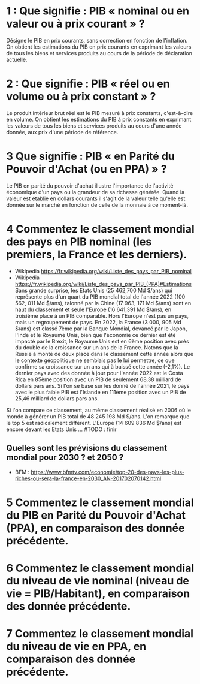 # 1 : Que signifie : PIB « nominal ou en valeur ou à prix courant » ?
Désigne le PIB en prix courants, sans correction en fonction de l'inflation. On obtient les estimations du PIB en prix courants en exprimant les valeurs de tous les biens et services produits au cours de la période de déclaration actuelle.
# 2 : Que signifie : PIB « réel ou en volume ou à prix constant » ?
Le produit intérieur brut réel est le PIB mesuré à prix constants, c'est-à-dire en volume. On obtient les estimations du PIB à prix constants en exprimant les valeurs de tous les biens et services produits au cours d'une année donnée, aux prix d'une période de référence.
# 3 Que signifie : PIB « en Parité du Pouvoir d'Achat (ou en PPA) » ?
Le PIB en parité du pouvoir d'achat illustre l'importance de l'activité économique d'un pays ou la grandeur de sa richesse générée. Quand la valeur est établie en dollars courants il s'agit de la valeur telle qu'elle est donnée sur le marché en fonction de celle de la monnaie à ce moment-là.
# 4 Commentez le classement mondial des pays en PIB nominal (les premiers, la France et les derniers).
- Wikipedia https://fr.wikipedia.org/wiki/Liste_des_pays_par_PIB_nominal
- Wikipedia https://fr.wikipedia.org/wiki/Liste_des_pays_par_PIB_(PPA)#Estimations
Sans grande surprise, les Etats Unis (25 462,700 Md $/ans) qui représente plus d'un quart du PIB mondial total de l'année 2022 (100 562, 011 Md $/ans), talonné par la Chine (17 963, 171 Md $/ans) sont en haut du classement et seule l'Europe (16 641,391 Md $/ans), en troisième place à un PIB comparable. Hors l'Europe n'est pas un pays, mais un regroupement de pays.
En 2022, la France (3 000, 905 Md $/ans) est classé 7ème par la Banque Mondial, devancé par le Japon, l'Inde et le Royaume Unis, bien que l'économie ce dernier est été impacté par le Brexit, le Royaume Unis est en 6ème position avec près du double de la croissance sur un ans de la France.
Notons que la Russie à monté de deux place dans le classement cette année alors que le contexte géopolitique ne semblais pas le lui permettre, ce que confirme sa croissance sur un ans qui à baissé cette année (-2,1%).
Le dernier pays avec des donnée à jour pour l'année 2022 est le Costa Rica en 85ème position avec un PIB de seulement 68,38 milliard de dollars pars ans. Si l'on se base sur les donné de l'année 2021, le pays avec le plus faible PIB est l'Islande en 111ème position avec un PIB de 25,46 milliard de dollars pars ans.

Si l'on compare ce classement, au même classement réalisé en 2006 où le monde à générer un PIB total de 48 245 198 Md $/ans. L'on remarque que le top 5 est radicalement différent. L'Europe (14 609 836 Md  $/ans) est encore devant les Etats Unis ... #TODO : finir
## Quelles sont les prévisions du classement mondial pour 2030 ? et 2050 ?
- BFM : https://www.bfmtv.com/economie/top-20-des-pays-les-plus-riches-ou-sera-la-france-en-2030_AN-201702070142.html
# 5 Commentez le classement mondial du PIB en Parité du Pouvoir d'Achat (PPA), en comparaison des donnée précédente.
# 6 Commentez le classement mondial du niveau de vie nominal (niveau de vie = PIB/Habitant), en comparaison des donnée précédente.
# 7 Commentez le classement mondial du niveau de vie en PPA, en comparaison des donnée précédente.
